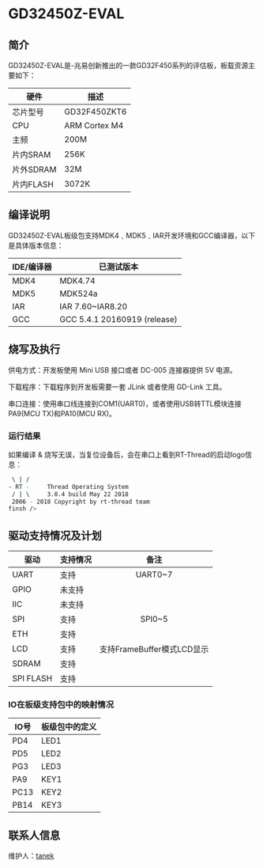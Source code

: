 # GD32450Z-EVAL

## 简介

GD32450Z-EVAL是-兆易创新推出的一款GD32F450系列的评估板，板载资源主要如下：

| 硬件      | 描述          |
| --------- | ------------- |
| 芯片型号  | GD32F450ZKT6  |
| CPU       | ARM Cortex M4 |
| 主频      | 200M          |
| 片内SRAM  | 256K          |
| 片外SDRAM | 32M           |
| 片内FLASH | 3072K         |

## 编译说明

GD32450Z-EVAL板级包支持MDK4﹑MDK5﹑IAR开发环境和GCC编译器，以下是具体版本信息：

| IDE/编译器 | 已测试版本                   |
| ---------- | ---------------------------- |
| MDK4       | MDK4.74                      |
| MDK5       | MDK524a                      |
| IAR        | IAR 7.60~IAR8.20             |
| GCC        | GCC 5.4.1 20160919 (release) |

## 烧写及执行

供电方式：开发板使用 Mini USB 接口或者 DC-005 连接器提供 5V 电源。

下载程序：下载程序到开发板需要一套 JLink 或者使用 GD-Link 工具。

串口连接：使用串口线连接到COM1(UART0)，或者使用USB转TTL模块连接PA9(MCU TX)和PA10(MCU RX)。

### 运行结果

如果编译 & 烧写无误，当复位设备后，会在串口上看到RT-Thread的启动logo信息：

```bash
 \ | /
- RT -     Thread Operating System
 / | \     3.0.4 build May 22 2018
 2006 - 2018 Copyright by rt-thread team
finsh />

```
## 驱动支持情况及计划

| 驱动      | 支持情况 |            备注            |
| --------- | -------- | :------------------------: |
| UART      | 支持     |          UART0~7           |
| GPIO      | 未支持   |                            |
| IIC       | 未支持   |                            |
| SPI       | 支持     |           SPI0~5           |
| ETH       | 支持     |                            |
| LCD       | 支持     | 支持FrameBuffer模式LCD显示 |
| SDRAM     | 支持     |                            |
| SPI FLASH | 支持     |                            |

### IO在板级支持包中的映射情况

| IO号 | 板级包中的定义 |
| ---- | -------------- |
| PD4  | LED1           |
| PD5  | LED2           |
| PG3  | LED3           |
| PA9  | KEY1           |
| PC13 | KEY2           |
| PB14 | KEY3           |

## 联系人信息

维护人：[tanek](https://github.com/TanekLiang)
